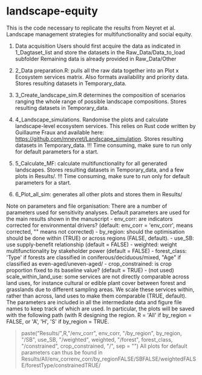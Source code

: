# landscape-equity

This is the code necessary to replicate the results from Neyret et al. Landscape management strategies for multifunctionality and social equity. 

1. Data acquisition Users should first acquire the data as indicated in 1_Dagtaset_list and store the datasets in the Raw_Data/Data_to_load subfolder
Remaining data is already provided in Raw_Data/Other

2. 2_Data preparation.R: pulls all the raw data together into an Plot x Ecosystem services matrix. Also formats availability and priority data. Stores resulting datasets in Temporary_data.

3. 3_Create_landscape_sim.R determines the composition of scenarios ranging the whole range of possible landscape compositions. Stores resulting datasets in Temporary_data.

4. 4_Landscape_simulations. Randomise the plots and calculate landscape-level ecosystem services. This relies on Rust code written by Guillaume Fraux and available here: https://github.com/mneyret/Landscape_simulation.
Stores resulting datasets in Temporary_data. !!! Time consuming, make sure to run only for default parameters for a start.

5. 5_Calculate_MF: calculate multifunctionality for all generated landscapes. Stores resulting datasets in Temporary_data, and a few plots in Results/. !!! Time consuming, make sure to run only for default parameters for a start.

6. 6_Plot_all_sim: generates all other plots and stores them in Results/

Note on parameters and file organisation:
There are a number of parameters used for sensitivity analyses. Default parameters are used for the main results shown in the manuscript
         - env_corr: are indicators corrected for environmental drivers? (default: env_corr = 'env_corr', means corrected, "" means not corrected)
         - by_region: should the optimisation should be done within (TRUE) or across regions (FALSE, default).
         - use_SB: use supply-benefit relationship (default = FALSE)
         - weighted: weight multifunctionality by stakeholder power (default = FALSE)
         - forest_class: 'Type' if forests are classified in coniferous/deciduous/mixed, "Age" if classified as even-aged/uneven-aged/
         - crop_constrained: is crop proportion fixed to its baseline value? (default = TRUE)
         - (not used) scale_within_land_use: some services are not directly comparable across land uses, for instance cultural 
             or edible plant cover between forest and grasslands due to different sampling areas. We scale these services 
             within, rather than across, land uses to make them comparable (TRUE, default). 
 The parameters are included in all the intermediate data and figure file names to keep track of which are used. In particular, the plots will be saved with the following path (with R designing the region. R = 'All' if by_region = FALSE, or 'A', 'H', 'S' if by_region = TRUE. 
> paste("Results/",R,"/env_corr", env_corr, "/by_region", by_region,  "/SB", use_SB, "/weighted", weighted,  "/forest", forest_class, "/constrained", crop_constrained, "/", sep = "")
All plots for default parameters can thus be found in Results/All/env_correnv_corr/by_regionFALSE/SBFALSE/weightedFALSE/forestType/constrainedTRUE/
